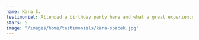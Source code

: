 ```yaml
---
name: Kara S.
testimonial: Attended a birthday party here and what a great experience!  Coach Becky was great at guiding the kids through stations and everyone seemed to really enjoy themselves. We are looking forward to coming back soon!
stars: 5
image: '/images/home/testimonials/kara-spacek.jpg'
---
```

